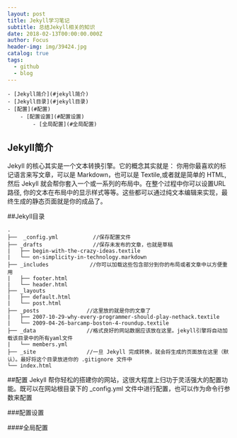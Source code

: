 ```yaml
---
layout: post
title: Jekyll学习笔记
subtitle: 总结Jekyll相关的知识
date: 2018-02-13T00:00:00.000Z
author: Focus
header-img: img/39424.jpg
catalog: true
tags:
  - github
  - blog
---
```




<!-- TOC depthFrom:1 depthTo:6 withLinks:1 updateOnSave:1 orderedList:0 -->

	- [Jekyll简介](#jekyll简介)
	- [Jekyll目录](#jekyll目录)
	- [配置](#配置)
		- [配置设置](#配置设置)
			- [全局配置](#全局配置)

<!-- /TOC -->

## Jekyll简介

Jekyll 的核心其实是一个文本转换引擎。它的概念其实就是： 你用你最喜欢的标记语言来写文章，可以是 Markdown，也可以是 Textile,或者就是简单的 HTML, 然后 Jekyll 就会帮你套入一个或一系列的布局中。在整个过程中你可以设置URL路径, 你的文本在布局中的显示样式等等。这些都可以通过纯文本编辑来实现，最终生成的静态页面就是你的成品了。


##Jekyll目录
```
.
├──  _config.yml           //保存配置文件
├── _drafts                //保存未发布的文章，也就是草稿
|   ├── begin-with-the-crazy-ideas.textile
|   └── on-simplicity-in-technology.markdown
├── _includes             //你可以加载这些包含部分到你的布局或者文章中以方便重用
|   ├── footer.html
|   └── header.html
├── _layouts
|   ├── default.html
|   └── post.html
├── _posts               //这里放的就是你的文章了
|   ├── 2007-10-29-why-every-programmer-should-play-nethack.textile
|   └── 2009-04-26-barcamp-boston-4-roundup.textile
├── _data                //格式良好的网站数据应该放在这里。jekyll引擎将自动加载该目录中的所有yaml文件
|   └── members.yml
├── _site                //一旦 Jekyll 完成转换，就会将生成的页面放在这里（默认）。最好将这个目录放进你的 .gitignore 文件中
└── index.html

```


##配置
Jekyll 帮你轻松的搭建你的网站，这很大程度上归功于灵活强大的配置功能。既可以在网站根目录下的 _config.yml 文件中进行配置，也可以作为命令行参数来配置

###配置设置

####全局配置

